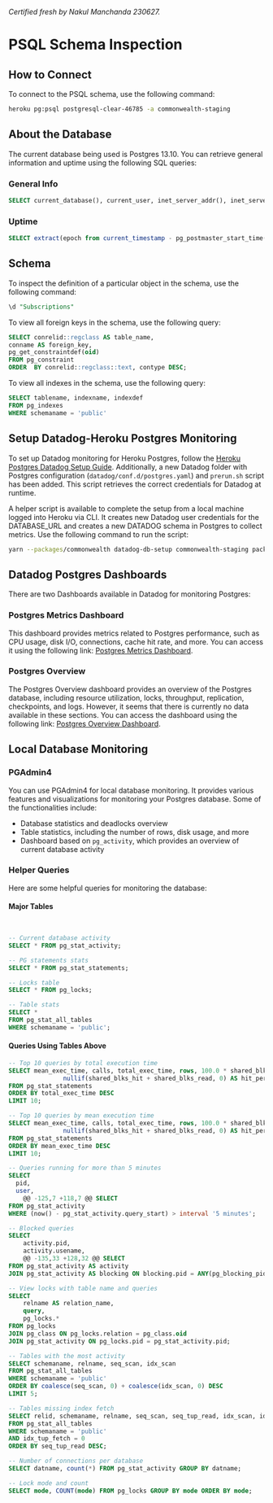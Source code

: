 _Certified fresh by Nakul Manchanda 230627._

# PSQL Schema Inspection

## How to Connect
To connect to the PSQL schema, use the following command:
```bash
heroku pg:psql postgresql-clear-46785 -a commonwealth-staging
```

## About the Database
The current database being used is Postgres 13.10. You can retrieve general information and uptime using the following SQL queries:

### General Info
```SQL
SELECT current_database(), current_user, inet_server_addr(), inet_server_port(), version()
```

### Uptime
```SQL
SELECT extract(epoch from current_timestamp - pg_postmaster_start_time()) as uptime
```

## Schema
To inspect the definition of a particular object in the schema, use the following command:
```SQL
\d "Subscriptions"
```

To view all foreign keys in the schema, use the following query:
```SQL
SELECT conrelid::regclass AS table_name,  
conname AS foreign_key, 
pg_get_constraintdef(oid)  
FROM pg_constraint                                                                                                                                                                                        WHERE  contype = 'f'                                                                                                                                                                                        AND    connamespace = 'public'::regnamespace                                                                                                                                                                
ORDER  BY conrelid::regclass::text, contype DESC;
```

To view all indexes in the schema, use the following query:
```SQL
SELECT tablename, indexname, indexdef 
FROM pg_indexes
WHERE schemaname = 'public'                                                                                                                                                                                   ORDER BY tablename, indexname;
```

## Setup Datadog-Heroku Postgres Monitoring
To set up Datadog monitoring for Heroku Postgres, follow the [Heroku Postgres Datadog Setup Guide](https://docs.datadoghq.com/database_monitoring/guide/heroku-postgres/#pagetitle). Additionally, a new Datadog folder with Postgres configuration (`datadog/conf.d/postgres.yaml`) and `prerun.sh` script has been added. This script retrieves the correct credentials for Datadog at runtime.

A helper script is available to complete the setup from a local machine logged into Heroku via CLI. It creates new Datadog user credentials for the DATABASE_URL and creates a new DATADOG schema in Postgres to collect metrics. Use the following command to run the script:
```bash
yarn --packages/commonwealth datadog-db-setup commonwealth-staging packages/commonwealth/datadog
```

## Datadog Postgres Dashboards
There are two Dashboards available in Datadog for monitoring Postgres:

### Postgres Metrics Dashboard
This dashboard provides metrics related to Postgres performance, such as CPU usage, disk I/O, connections, cache hit rate, and more. You can access it using the following link: [Postgres Metrics Dashboard](https://us5.datadoghq.com/dash/integration/150/postgres---metrics).

### Postgres Overview
The Postgres Overview dashboard provides an overview of the Postgres database, including resource utilization, locks, throughput, replication, checkpoints, and logs. However, it seems that there is currently no data available in these sections. You can access the dashboard using the following link: [Postgres Overview Dashboard](https://us5.datadoghq.com/dash/integration/149/postgres---overview).

## Local Database Monitoring

### PGAdmin4
You can use PGAdmin4 for local database monitoring. It provides various features and visualizations for monitoring your Postgres database. Some of the functionalities include:

- Database statistics and deadlocks overview
- Table statistics, including the number of rows, disk usage, and more
- Dashboard based on `pg_activity`, which provides an overview of current database activity

### Helper Queries
Here are some helpful queries for monitoring the database:

#### Major Tables
```SQL


-- Current database activity
SELECT * FROM pg_stat_activity;

-- PG statements stats
SELECT * FROM pg_stat_statements;

-- Locks table
SELECT * FROM pg_locks;

-- Table stats
SELECT * 
FROM pg_stat_all_tables 
WHERE schemaname = 'public';
```

#### Queries Using Tables Above
```SQL
-- Top 10 queries by total execution time
SELECT mean_exec_time, calls, total_exec_time, rows, 100.0 * shared_blks_hit /
               nullif(shared_blks_hit + shared_blks_read, 0) AS hit_percent, query
FROM pg_stat_statements 
ORDER BY total_exec_time DESC 
LIMIT 10;

-- Top 10 queries by mean execution time
SELECT mean_exec_time, calls, total_exec_time, rows, 100.0 * shared_blks_hit /
               nullif(shared_blks_hit + shared_blks_read, 0) AS hit_percent, query
FROM pg_stat_statements 
ORDER BY mean_exec_time DESC 
LIMIT 10;

-- Queries running for more than 5 minutes
SELECT
  pid,
  user,
	@@ -125,7 +118,7 @@ SELECT
FROM pg_stat_activity
WHERE (now() - pg_stat_activity.query_start) > interval '5 minutes';

-- Blocked queries
SELECT
    activity.pid,
    activity.usename,
	@@ -135,33 +128,32 @@ SELECT
FROM pg_stat_activity AS activity
JOIN pg_stat_activity AS blocking ON blocking.pid = ANY(pg_blocking_pids(activity.pid));

-- View locks with table name and queries
SELECT 
    relname AS relation_name, 
    query, 
    pg_locks.* 
FROM pg_locks
JOIN pg_class ON pg_locks.relation = pg_class.oid
JOIN pg_stat_activity ON pg_locks.pid = pg_stat_activity.pid;

-- Tables with the most activity
SELECT schemaname, relname, seq_scan, idx_scan
FROM pg_stat_all_tables 
WHERE schemaname = 'public'
ORDER BY coalesce(seq_scan, 0) + coalesce(idx_scan, 0) DESC 
LIMIT 5;

-- Tables missing index fetch
SELECT relid, schemaname, relname, seq_scan, seq_tup_read, idx_scan, idx_tup_fetch
FROM pg_stat_all_tables 
WHERE schemaname = 'public'
AND idx_tup_fetch = 0
ORDER BY seq_tup_read DESC;

-- Number of connections per database
SELECT datname, count(*) FROM pg_stat_activity GROUP BY datname;

-- Lock mode and count
SELECT mode, COUNT(mode) FROM pg_locks GROUP BY mode ORDER BY mode;
```